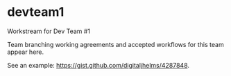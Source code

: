# devteam1
Workstream for Dev Team #1

Team branching working agreements and accepted workflows for this team appear here.

See an example: https://gist.github.com/digitaljhelms/4287848.
